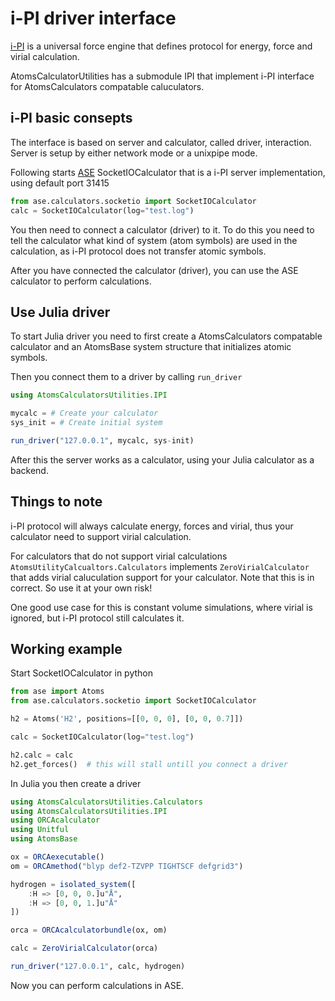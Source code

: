 # i-PI driver interface

[i-PI](https://github.com/i-pi/i-pi) is a universal force engine that defines
protocol for energy, force and virial calculation.

AtomsCalculatorUtilities has a submodule IPI that implement i-PI interface for
AtomsCalculators compatable caluculators.

## i-PI basic consepts

The interface is based on server and calculator, called driver, interaction.
Server is setup by either network mode or a unixpipe mode.

Following starts [ASE](https://wiki.fysik.dtu.dk/ase/index.html) SocketIOCalculator that is a i-PI server implementation, using default port 31415

```python
from ase.calculators.socketio import SocketIOCalculator
calc = SocketIOCalculator(log="test.log")
```

You then need to connect a calculator (driver) to it. To do this you need to tell the calculator what kind of system (atom symbols) are used in the calculation, as i-PI protocol does not transfer atomic symbols.

After you have connected the calculator (driver), you can use the ASE calculator to perform calculations.

## Use Julia driver

To start Julia driver you need to first create a AtomsCalculators compatable calculator and an AtomsBase system structure that initializes atomic symbols.

Then you connect them to a driver by calling `run_driver`

```julia
using AtomsCalculatorsUtilities.IPI

mycalc = # Create your calculator
sys_init = # Create initial system

run_driver("127.0.0.1", mycalc, sys-init)
```

After this the server works as a calculator, using your Julia calculator as a backend.

## Things to note

i-PI protocol will always calculate energy, forces and virial, thus your calculator need to support virial
calculation.

For calculators that do not support virial calculations `AtomsUtilityCalcualtors.Calculators` implements
`ZeroVirialCalculator` that adds virial caluculation support for your calculator. Note that this is in correct. So use it at your own risk!

One good use case for this is constant volume simulations, where
virial is ignored, but i-PI protocol still calculates it.

## Working example

Start SocketIOCalculator in python

```python
from ase import Atoms
from ase.calculators.socketio import SocketIOCalculator

h2 = Atoms('H2', positions=[[0, 0, 0], [0, 0, 0.7]])

calc = SocketIOCalculator(log="test.log")

h2.calc = calc
h2.get_forces()  # this will stall untill you connect a driver
```

In Julia you then create a driver

```julia
using AtomsCalculatorsUtilities.Calculators
using AtomsCalculatorsUtilities.IPI
using ORCAcalculator
using Unitful
using AtomsBase

ox = ORCAexecutable()
om = ORCAmethod("blyp def2-TZVPP TIGHTSCF defgrid3")

hydrogen = isolated_system([
    :H => [0, 0, 0.]u"Å",
    :H => [0, 0, 1.]u"Å"
])

orca = ORCAcalculatorbundle(ox, om)

calc = ZeroVirialCalculator(orca)

run_driver("127.0.0.1", calc, hydrogen)
```

Now you can perform calculations in ASE.

